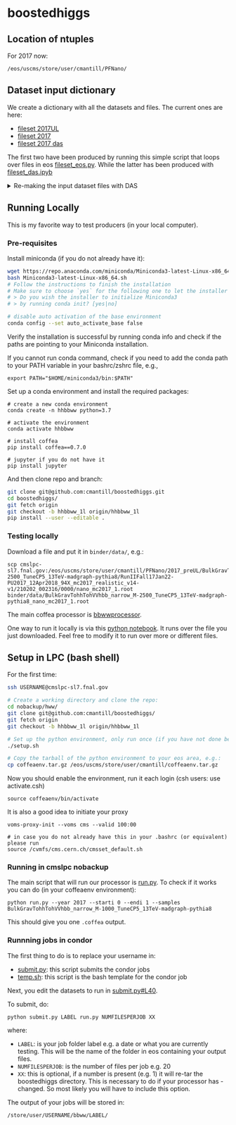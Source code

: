 # boostedhiggs

## Location of ntuples
For 2017 now:
```
/eos/uscms/store/user/cmantill/PFNano/
```

## Dataset input dictionary
We create a dictionary with all the datasets and files. 
The current ones are here: 
- [fileset 2017UL](https://github.com/cmantill/boostedhiggs/blob/hhbbww_1l/data/fileset_2017UL.json)
- [fileset 2017](https://github.com/cmantill/boostedhiggs/blob/hhbbww_1l/data/fileset_2017preUL.json)
- [fileset 2017 das](https://github.com/cmantill/boostedhiggs/blob/hhbbww_1l/data/fileset_2017_das.json)

The first two have been produced by running this simple script that loops over files in eos [fileset_eos.py](https://github.com/cmantill/boostedhiggs/blob/hhbbww_1l/data/fileset_eos.py).
While the latter has been produced with [fileset_das.ipyb](https://github.com/cmantill/boostedhiggs/blob/hhbbww_1l/data/fileset_das.ipynb)

<details><summary>Re-making the input dataset files with DAS</summary>
<p> 
  
```bash
# connect to LPC with a port forward to access the jupyter notebook server
ssh USERNAME@cmslpc-sl7.fnal.gov -L8xxx:localhost:8xxx

# create a working directory and clone the repo (if you have not done yet)
cd nobackup/hww/
git clone git@github.com:cmantill/boostedhiggs/
git fetch origin
git checkout -b hhbbww_1l origin/hhbbww_1l
cd boostedhiggs/

# this script sets up the python environment, only run once (again if you have not done)
./setup.sh

# this enables the environment, run it each login (csh users: use activate.csh)
source coffeaenv/bin/activate

# this gives you permission to read CMS data via xrootd
voms-proxy-init --voms cms --valid 100:00

# in case you do not already have this in your .bashrc (or equivalent) please run
source /cvmfs/cms.cern.ch/cmsset_default.sh

# the json files are in the data directory
cd data/
jupyter notebook --no-browser --port 8xxx
```
There should be a link looking like `http://localhost:8xxx/?token=...`, displayed in the output at this point, paste that into your browser. 
You should see a jupyter notebook with a directory listing.
Open `filesetDAS.ipynb`.

The .json files containing the datasets to be run should be saved in the same `data/` directory.

</p>
</details>

## Running Locally
This is my favorite way to test producers (in your local computer).

### Pre-requisites
Install miniconda (if you do not already have it):
```bash
wget https://repo.anaconda.com/miniconda/Miniconda3-latest-Linux-x86_64.sh
bash Miniconda3-latest-Linux-x86_64.sh
# Follow the instructions to finish the installation
# Make sure to choose `yes` for the following one to let the installer initialize Miniconda3
# > Do you wish the installer to initialize Miniconda3
# > by running conda init? [yes|no]

# disable auto activation of the base environment
conda config --set auto_activate_base false
```
Verify the installation is successful by running conda info and check if the paths are pointing to your Miniconda installation.

If you cannot run conda command, check if you need to add the conda path to your PATH variable in your bashrc/zshrc file, e.g.,
```
export PATH="$HOME/miniconda3/bin:$PATH"
```

Set up a conda environment and install the required packages:
```
# create a new conda environment
conda create -n hhbbww python=3.7

# activate the environment
conda activate hhbbww

# install coffea
pip install coffea==0.7.0

# jupyter if you do not have it
pip install jupyter
```

And then clone repo and branch:
```bash
git clone git@github.com:cmantill/boostedhiggs.git
cd boostedhiggs/
git fetch origin
git checkout -b hhbbww_1l origin/hhbbww_1l
pip install --user --editable .
```

### Testing locally
Download a file and put it in `binder/data/`, e.g.:
```
scp cmslpc-sl7.fnal.gov:/eos/uscms/store/user/cmantill/PFNano/2017_preUL/BulkGravTohhTohVVhbb_narrow_M-2500_TuneCP5_13TeV-madgraph-pythia8/RunIIFall17Jan22-PU2017_12Apr2018_94X_mc2017_realistic_v14-v1/210202_002316/0000/nano_mc2017_1.root binder/data/BulkGravTohhTohVVhbb_narrow_M-2500_TuneCP5_13TeV-madgraph-pythia8_nano_mc2017_1.root
```

The main coffea processor is [bbwwprocessor](https://github.com/cmantill/boostedhiggs/blob/hhbbww_1l/boostedhiggs/bbwwprocessor.py).

One way to run it locally is via this [python notebook](https://github.com/cmantill/boostedhiggs/blob/hhbbww_1l/binder/bbwwprocessor.ipynb). 
It runs over the file you just downloaded. Feel free to modify it to run over more or different files.


## Setup in LPC (bash shell)

For the first time:

```bash
ssh USERNAME@cmslpc-sl7.fnal.gov

# Create a working directory and clone the repo:
cd nobackup/hww/
git clone git@github.com:cmantill/boostedhiggs/
git fetch origin
git checkout -b hhbbww_1l origin/hhbbww_1l

# Set up the python environment, only run once (if you have not done before).
./setup.sh

# Copy the tarball of the python environment to your eos area, e.g.:
cp coffeaenv.tar.gz /eos/uscms/store/user/cmantill/coffeaenv.tar.gz
```

Now you should enable the environment, run it each login (csh users: use activate.csh)
```
source coffeaenv/bin/activate
```

It is also a good idea to initiate your proxy
```
voms-proxy-init --voms cms --valid 100:00

# in case you do not already have this in your .bashrc (or equivalent) please run
source /cvmfs/cms.cern.ch/cmsset_default.sh
```

### Running in cmslpc nobackup

The main script that will run our processor is [run.py](https://github.com/cmantill/boostedhiggs/blob/hhbbww_1l/run.py).
To check if it works you can do (in your coffeaenv environment):
```
python run.py --year 2017 --starti 0 --endi 1 --samples BulkGravTohhTohVVhbb_narrow_M-1000_TuneCP5_13TeV-madgraph-pythia8
```

This should give you one `.coffea` output.

### Runnning jobs in condor

The first thing to do is to replace your username in: 
- [submit.py](https://github.com/cmantill/boostedhiggs/blob/hhbbww_1l/condor/submit.py): this script submits the condor jobs
- [temp.sh](https://github.com/cmantill/boostedhiggs/blob/hhbbww_1l/condor/templ.sh): this script is the bash template for the condor job

Next, you edit the datasets to run in [submit.py#L40](https://github.com/cmantill/boostedhiggs/blob/hhbbww_1l/condor/submit.py#L40).

To submit, do:
```
python submit.py LABEL run.py NUMFILESPERJOB XX
```
where:
- `LABEL`: is your job folder label e.g. a date or what you are currently testing. This will be the name of the folder in eos containing your output files.
- `NUMFILESPERJOB`: is the number of files per job e.g. 20
- `XX`: this is optional, if a number is present (e.g. 1) it will re-tar the boostedhiggs directory. This is necessary to do if your processor has -changed. So most likely you will have to include this option. 

The output of your jobs will be stored in:
```
/store/user/USERNAME/bbww/LABEL/
```
